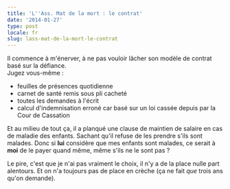 ```yaml
---
title: 'L''Ass. Mat de la mort : le contrat'
date: '2014-01-27'
type: post
locale: fr
slug: lass-mat-de-la-mort-le-contrat
---
```


Il commence à m'énerver, à ne pas vouloir lâcher son modèle de contrat basé sur la défiance.  
Jugez vous-même :

* feuilles de présences quotidienne
* carnet de santé remis sous pli cacheté
* toutes les demandes à l'écrit
* calcul d'indemnisation erroné car basé sur un loi cassée depuis par la Cour de Cassation

Et au milieu de tout ça, il a planqué une clause de maintien de salaire en cas de maladie des enfants. Sachant qu'il refuse de les prendre s'ils sont malades. Donc si **lui** considère que mes enfants sont malades, ce serait à **moi** de le payer quand même, même s'ils ne le sont pas ?

Le pire, c'est que je n'ai pas vraiment le choix, il n'y a de la place nulle part alentours. Et on n'a toujours pas de place en crèche (ça ne fait _que_ trois ans qu'on demande).
